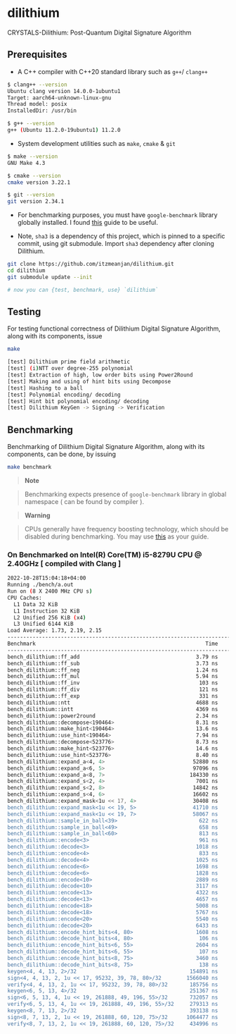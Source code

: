 # dilithium
CRYSTALS-Dilithium: Post-Quantum Digital Signature Algorithm

## Prerequisites

- A C++ compiler with C++20 standard library such as `g++`/ `clang++`

```bash
$ clang++ --version
Ubuntu clang version 14.0.0-1ubuntu1
Target: aarch64-unknown-linux-gnu
Thread model: posix
InstalledDir: /usr/bin

$ g++ --version
g++ (Ubuntu 11.2.0-19ubuntu1) 11.2.0
```

- System development utilities such as `make`, `cmake` & `git`

```bash
$ make --version
GNU Make 4.3

$ cmake --version
cmake version 3.22.1

$ git --version
git version 2.34.1
```

- For benchmarking purposes, you must have `google-benchmark` library globally installed. I found [this](https://github.com/google/benchmark/tree/60b16f1#installation) guide to be useful.

- Note, `sha3` is a dependency of this project, which is pinned to a specific commit, using git submodule. Import `sha3` dependency after cloning Dilithium.

```bash
git clone https://github.com/itzmeanjan/dilithium.git
cd dilithium
git submodule update --init

# now you can {test, benchmark, use} `dilithium`
```

## Testing

For testing functional correctness of Dilithium Digital Signature Algorithm, along with its components, issue

```bash
make

[test] Dilithium prime field arithmetic
[test] (i)NTT over degree-255 polynomial
[test] Extraction of high, low order bits using Power2Round
[test] Making and using of hint bits using Decompose
[test] Hashing to a ball
[test] Polynomial encoding/ decoding
[test] Hint bit polynomial encoding/ decoding
[test] Dilithium KeyGen -> Signing -> Verification
```

## Benchmarking

Benchmarking of Dilithium Digital Signature Algorithm, along with its components, can be done, by issuing

```bash
make benchmark
```

> **Note**

> Benchmarking expects presence of `google-benchmark` library in global namespace ( can be found by compiler ).

> **Warning**

> CPUs generally have frequency boosting technology, which should be disabled during benchmarking. You may use [this](https://github.com/google/benchmark/blob/60b16f1/docs/user_guide.md#disabling-cpu-frequency-scaling) as your guide.

### On Benchmarked on Intel(R) Core(TM) i5-8279U CPU @ 2.40GHz **[ compiled with Clang ]**

```bash
2022-10-28T15:04:18+04:00
Running ./bench/a.out
Run on (8 X 2400 MHz CPU s)
CPU Caches:
  L1 Data 32 KiB
  L1 Instruction 32 KiB
  L2 Unified 256 KiB (x4)
  L3 Unified 6144 KiB
Load Average: 1.73, 2.19, 2.15
------------------------------------------------------------------------------------------------
Benchmark                                                      Time             CPU   Iterations
------------------------------------------------------------------------------------------------
bench_dilithium::ff_add                                     3.79 ns         3.79 ns    182527907
bench_dilithium::ff_sub                                     3.73 ns         3.72 ns    185763115
bench_dilithium::ff_neg                                     1.24 ns         1.24 ns    558636926
bench_dilithium::ff_mul                                     5.94 ns         5.93 ns    114309976
bench_dilithium::ff_inv                                      103 ns          103 ns      7490316
bench_dilithium::ff_div                                      121 ns          121 ns      7342221
bench_dilithium::ff_exp                                      331 ns          331 ns      2116069
bench_dilithium::ntt                                        4688 ns         4684 ns       148122
bench_dilithium::intt                                       4369 ns         4366 ns       158209
bench_dilithium::power2round                                2.34 ns         2.34 ns    296699431
bench_dilithium::decompose<190464>                          8.31 ns         8.30 ns     83003296
bench_dilithium::make_hint<190464>                          13.6 ns         13.6 ns     51100112
bench_dilithium::use_hint<190464>                           7.94 ns         7.93 ns     85610156
bench_dilithium::decompose<523776>                          8.73 ns         8.73 ns     76990761
bench_dilithium::make_hint<523776>                          14.6 ns         14.6 ns     47704071
bench_dilithium::use_hint<523776>                           8.40 ns         8.39 ns     82591972
bench_dilithium::expand_a<4, 4>                            52880 ns        52842 ns        13021
bench_dilithium::expand_a<6, 5>                            97096 ns        97068 ns         7056
bench_dilithium::expand_a<8, 7>                           184330 ns       184241 ns         3749
bench_dilithium::expand_s<2, 4>                             7001 ns         6996 ns        92368
bench_dilithium::expand_s<2, 8>                            14842 ns        14833 ns        48996
bench_dilithium::expand_s<4, 6>                            16602 ns        16589 ns        42446
bench_dilithium::expand_mask<1u << 17, 4>                  30408 ns        30387 ns        22987
bench_dilithium::expand_mask<1u << 19, 5>                  41710 ns        41662 ns        16932
bench_dilithium::expand_mask<1u << 19, 7>                  58067 ns        58014 ns        11630
bench_dilithium::sample_in_ball<39>                          622 ns          621 ns      1104153
bench_dilithium::sample_in_ball<49>                          658 ns          657 ns       998901
bench_dilithium::sample_in_ball<60>                          813 ns          813 ns       879264
bench_dilithium::encode<3>                                   961 ns          961 ns       716817
bench_dilithium::decode<3>                                  1018 ns         1017 ns       678006
bench_dilithium::encode<4>                                   833 ns          832 ns       824781
bench_dilithium::decode<4>                                  1025 ns         1024 ns       671927
bench_dilithium::encode<6>                                  1698 ns         1698 ns       407500
bench_dilithium::decode<6>                                  1828 ns         1828 ns       377470
bench_dilithium::encode<10>                                 2889 ns         2888 ns       240638
bench_dilithium::decode<10>                                 3117 ns         3116 ns       223223
bench_dilithium::encode<13>                                 4322 ns         4318 ns       162480
bench_dilithium::decode<13>                                 4657 ns         4655 ns       150425
bench_dilithium::encode<18>                                 5008 ns         5006 ns       135946
bench_dilithium::decode<18>                                 5767 ns         5764 ns       118674
bench_dilithium::encode<20>                                 5540 ns         5534 ns       125029
bench_dilithium::decode<20>                                 6433 ns         6430 ns       105815
bench_dilithium::encode_hint_bits<4, 80>                    1608 ns         1606 ns       451566
bench_dilithium::decode_hint_bits<4, 80>                     106 ns          106 ns      6642312
bench_dilithium::encode_hint_bits<6, 55>                    2604 ns         2602 ns       269188
bench_dilithium::decode_hint_bits<6, 55>                     107 ns          107 ns      6377261
bench_dilithium::encode_hint_bits<8, 75>                    3460 ns         3458 ns       201914
bench_dilithium::decode_hint_bits<8, 75>                     138 ns          138 ns      4886255
keygen<4, 4, 13, 2>/32                                    154891 ns       154764 ns         4419 items_per_second=6.46143k/s
sign<4, 4, 13, 2, 1u << 17, 95232, 39, 78, 80>/32        1566040 ns      1565175 ns         2046 items_per_second=638.906/s
verify<4, 4, 13, 2, 1u << 17, 95232, 39, 78, 80>/32       185756 ns       185661 ns         3759 items_per_second=5.38615k/s
keygen<6, 5, 13, 4>/32                                    251367 ns       251253 ns         2774 items_per_second=3.98005k/s
sign<6, 5, 13, 4, 1u << 19, 261888, 49, 196, 55>/32       732057 ns       731683 ns          957 items_per_second=1.36671k/s
verify<6, 5, 13, 4, 1u << 19, 261888, 49, 196, 55>/32     279313 ns       279047 ns         2501 items_per_second=3.58363k/s
keygen<8, 7, 13, 2>/32                                    393138 ns       392421 ns         1791 items_per_second=2.54828k/s
sign<8, 7, 13, 2, 1u << 19, 261888, 60, 120, 75>/32      1064477 ns      1063465 ns          957 items_per_second=940.322/s
verify<8, 7, 13, 2, 1u << 19, 261888, 60, 120, 75>/32     434996 ns       434849 ns         1610 items_per_second=2.29965k/s
```
